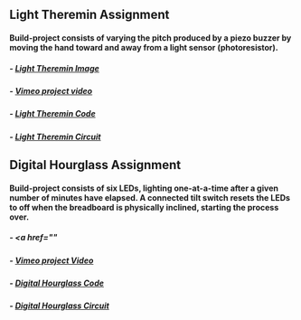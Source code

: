 ## Light Theremin Assignment

#### Build-project consists of varying the pitch produced by a piezo buzzer by moving the hand toward and away from a light sensor (photoresistor).   

#####  - <a href="https://github.com/AlVicente/physicalcomputing/blob/master/Homework/Week5%20-%20Feb%2012th/Light%20Theremin.png">Light Theremin Image</a>
 ##### - <a href="https://vimeo.com/256346145">Vimeo project video</a>  
 ##### - <a href="https://github.com/AlVicente/physicalcomputing/blob/master/Homework/Week5%20-%20Feb%2012th/Light%20Theremin%20Code">Light Theremin Code</a>
##### - <a href="https://github.com/AlVicente/physicalcomputing/blob/master/Homework/Week5%20-%20Feb%2012th/lightThereminCircuit.png">Light Theremin Circuit</a>

## Digital Hourglass Assignment

#### Build-project consists of six LEDs, lighting one-at-a-time after a given number of minutes have elapsed. A connected tilt switch resets the LEDs to off when the breadboard is physically inclined, starting the process over.

##### - <a href=""

##### - <a href="https://vimeo.com/259503471">Vimeo project Video</a>

##### - <a href="https://github.com/AlVicente/physicalcomputing/blob/master/Homework/Week5%20-%20Feb%2012th/Digital%20Hourglass%20Code"> Digital Hourglass Code</a>

##### - <a href="https://github.com/AlVicente/physicalcomputing/blob/master/Homework/Week5%20-%20Feb%2012th/digitalHourglassCircuit.png"> Digital Hourglass Circuit</a>
